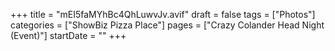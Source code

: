 +++
title = "mEI5faMYhBc4QhLuwvJv.avif"
draft = false
tags = ["Photos"]
categories = ["ShowBiz Pizza Place"]
pages = ["Crazy Colander Head Night (Event)"]
startDate = ""
+++
